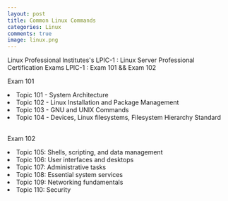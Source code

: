 ```yaml
---
layout: post
title: Common Linux Commands
categories: Linux
comments: true
image: linux.png
---
```


Linux Professional Institutes's LPIC-1 : Linux Server Professional Certification Exams
LPIC-1 : Exam 101 && Exam 102
<!--continue-->

Exam 101 
<li>Topic 101 - System Architecture</li>
<li>Topic 102 - Linux Installation and Package Management</li>
<li>Topic 103 - GNU and UNIX Commands</li>
<li>Topic 104 - Devices, Linux filesystems, Filesystem Hierarchy Standard</li>

<br>

Exam 102
<li>Topic 105: Shells, scripting, and data management</li>
<li>Topic 106: User interfaces and desktops</li>
<li>Topic 107: Administrative tasks</li>
<li>Topic 108: Essential system services</li>
<li>Topic 109: Networking fundamentals</li>
<li>Topic 110: Security</li>


